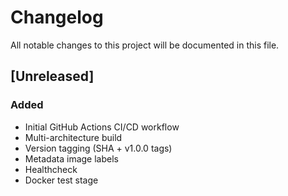 # Changelog

All notable changes to this project will be documented in this file.

## [Unreleased]

### Added
- Initial GitHub Actions CI/CD workflow
- Multi-architecture build
- Version tagging (SHA + v1.0.0 tags)
- Metadata image labels
- Healthcheck
- Docker test stage
